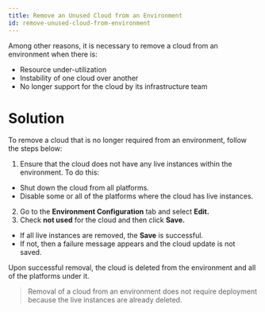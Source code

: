 ```yaml
---
title: Remove an Unused Cloud from an Environment
id: remove-unused-cloud-from-environment
---
```


Among other reasons, it is necessary to remove a cloud from an environment when there is:

* Resource under-utilization
* Instability of one cloud over another
* No longer support for the cloud by its infrastructure team

# Solution

To remove a cloud that is no longer required from an environment, follow the steps below:

1. Ensure that the cloud does not have any live instances within the environment. To do this:
  * Shut down the cloud from all platforms.
  * Disable some or all of the platforms where the cloud has live instances.
2. Go to the **Environment Configuration** tab  and select **Edit.**
3. Check **not used** for the cloud and then click **Save.**
  * If all live instances are removed, the **Save** is successful.
  * If not, then a failure message appears and the cloud update is not saved.
  
  Upon successful removal, the cloud is deleted from the environment and all of the platforms under it.

>Removal of a cloud from an environment does not require deployment because the live instances are already deleted.
